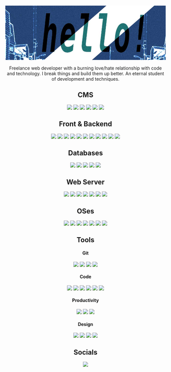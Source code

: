 [![header](./header.jpg)](https://github.com/cutratefuture)

<p align="center">
Freelance web developer with a burning love/hate relationship with code and technology. I break things and build them up better. An eternal student of development and techniques. 
</p>

<div align="center">
    <h2>CMS</h2>
    <img src="http://img.shields.io/badge/-WordPress-0073AA?style=flat&logo=wordpress&logoColor=white"/>
    <img src="https://img.shields.io/badge/Gatsby-%23663399.svg?style=flat&logo=gatsby&logoColor=white"/>
    <img src="https://img.shields.io/badge/Strapi-2F2E8B.svg?style=flat&logo=Strapi&logoColor=white"/>
    <img src="https://img.shields.io/badge/Hexo-0E83CD.svg?style=flat&logo=Hexo&logoColor=white"/>
    <img src="https://img.shields.io/badge/Grav-221E1F.svg?style=flat&logo=Grav&logoColor=white"/>
    <img src="https://img.shields.io/badge/Ghost-15171A.svg?style=flat&logo=Ghost&logoColor=white"/>
</div>

<div align="center">
    <h2>Front & Backend</h2>
    <img src="https://img.shields.io/badge/-HTML5-%23E44D27?style=flat&logo=html5&logoColor=white"/>
    <img src="https://img.shields.io/badge/-CSS3-%231572B6?style=flat&logo=css3"/>
    <img src="https://img.shields.io/badge/-Sass-%23CC6699?style=flat&logo=sass&logoColor=white"/>
    <img src="https://img.shields.io/badge/-React-61DAFB?style=flat&logo=React&logoColor=white"/>
    <img src="https://img.shields.io/badge/-JavaScript-%23F7DF1C?style=flat&logo=javascript&logoColor=000000&labelColor=%23F7DF1C&color=%23FFCE5A"/>
    <img src="http://img.shields.io/badge/-Bootstrap-7952B3?style=flat&logo=bootstrap&logoColor=white"/>
    <img src="http://img.shields.io/badge/-jQuery-0769AD?style=flat&logo=jQuery&logoColor=white"/>
    <img src="http://img.shields.io/badge/-PHP-8892BF?style=flat&logo=php&logoColor=white"/>
    <img src="https://img.shields.io/badge/-Nodejs-black?style=flat&logo=Node.js"/>
    <img src="http://img.shields.io/badge/-Go-00ADD8?style=flat&logo=go&logoColor=white"/>
    <img src="https://img.shields.io/badge/express.js-%23404d59.svg?style=flat&logo=express&logoColor=%2361DAFB"/>
</div>

<div align="center">
    <h2>Databases</h2>
    <img src="https://img.shields.io/badge/MariaDB-003545?style=flat&logo=mariadb&logoColor=white"/>
    <img src="https://img.shields.io/badge/MongoDB-%234ea94b.svg?style=flat&logo=mongodb&logoColor=white"/>
    <img src="http://img.shields.io/badge/-MySQL-007599?style=flat&logo=MySQL&logoColor=white"/>
    <img src="http://img.shields.io/badge/-SQLite-003B57?style=flat&logo=SQLite&logoColor=white"/>
    <img src="https://img.shields.io/badge/phpMyAdmin-6C78AF.svg?style=flat&logo=phpMyAdmin&logoColor=%2361DAFB"/>
</div>

<div align="center">
    <h2>Web Server</h2>
    <img src="https://img.shields.io/badge/DigitalOcean-%230167ff.svg?style=flat&logo=digitalOcean&logoColor=white"/>
    <img src="https://img.shields.io/badge/Netlify-00C7B7.svg?style=flat&logo=Netlify&logoColor=white"/>
    <img src="https://img.shields.io/badge/Heroku-430098.svg?style=flat&logo=Heroku&logoColor=white"/>
    <img src="https://img.shields.io/badge/Linode-00A95C.svg?style=flat&logo=Linode&logoColor=white"/>
    <img src="https://img.shields.io/badge/Let&apos;s%20Encrypt-003A70.svg?style=flat&logo=letsencrypt&logoColor=white"/>
    <img src="http://img.shields.io/badge/-Apache-E11E27?style=flat&logo=apache"/>
    <img src="http://img.shields.io/badge/-NGINX-269539?style=flat&logo=nginx&logoColor=white"/>
</div>

<div align="center">
    <h2>OSes</h2>
    <img src="http://img.shields.io/badge/-Windows-0078D6?style=flat&logo=Windows&logoColor=white"/>
    <img src="http://img.shields.io/badge/-MacOS-000000?style=flat&logo=MacOS&logoColor=white"/>
    <img src="http://img.shields.io/badge/-Ubuntu-E95420?style=flat&logo=Ubuntu&logoColor=white"/>
    <img src="http://img.shields.io/badge/-Debian-A81D33?style=flat&logo=Debian&logoColor=white"/> 
    <img src="http://img.shields.io/badge/-ArchLinux-1793D1?style=flat&logo=ArchLinux&logoColor=white"/>
    <img src="http://img.shields.io/badge/-RockyLinux-10B981?style=flat&logo=RockyLinux&logoColor=white"/>
    <img src="http://img.shields.io/badge/-CentOS-262577?style=flat&logo=CentOS&logoColor=white"/>
</div>


</p>

<h2 align="center">Tools</h2>

<div align="center">
    <h4>Git</h4>
    <img src="https://img.shields.io/badge/-Git-%23F05032?style=flat&logo=git&logoColor=%23ffffff"/>
    <img src="https://img.shields.io/badge/-GitHub-181717?style=flat&logo=Github&logoColor=%23ffffff"/>
    <img src="https://img.shields.io/badge/-Gitea-609926?style=flat&logo=Gitea&logoColor=%23ffffff"/>
    <img src="https://img.shields.io/badge/-Gitlab-FC6D26?style=flat&logo=gitlab&logoColor=%23ffffff"/>
    <h4>Code</h4>
    <img src="http://img.shields.io/badge/-Vim-019733?style=flat&logo=vim&logoColor=white"/>
    <img src="http://img.shields.io/badge/-npm-CB3837?style=flat&logo=npm&logoColor=white"/>
    <img src="https://img.shields.io/badge/Visual%20Studio%20Code-0078d7.svg?style=flat&logo=visual-studio-code&logoColor=white"/>
    <img src="http://img.shields.io/badge/-Prettier-F7B93E?style=flat&logo=Prettier&logoColor=white"/>
    <img src="https://img.shields.io/badge/Docker-2496ED.svg?style=flat&logo=Docker&logoColor=white"/>
      <img src="https://img.shields.io/badge/VirtualBox-183A61.svg?style=flat&logo=VirtualBox&logoColor=white"/>
    <h4>Productivity</h4>
    <img src="http://img.shields.io/badge/-ONLYOFFICE-444444?style=flat&logo=ONLYOFFICE&logoColor=white"/>
    <img src="http://img.shields.io/badge/-Markdown-000000?style=flat&logo=Markdown&logoColor=white"/>
    <img src="http://img.shields.io/badge/-Notion-000000?style=flat&logo=notion&logoColor=white"/>
    <h4>Design</h4>
    <img src="https://img.shields.io/badge/Adobe%20Illustrator-%23FF9A00.svg?style=flat&logo=adobeillustrator&logoColor=white"/>
    <img src="https://img.shields.io/badge/Adobe%20InDesign-49021F?style=flat&logo=adobeindesign&logoColor=white"/>
    <img src="https://img.shields.io/badge/Adobe%20Photoshop-%2331A8FF.svg?style=flat&logo=adobephotoshop&logoColor=white"/>
    <img src="https://img.shields.io/badge/-GIMP-5C5543?style=flat&logo=GIMP&logoColor=%23ffffff"/>
</div>

<h2 align="center">Socials</h2>

<div align="center">
    <a href="https://www.linkedin.com/in/christian-vasquez-aa071b247/"><img src="http://img.shields.io/badge/-LinkedIn-0A66C2?style=flat&logo=linkedIn&logoColor=white"/></a>
</div>
